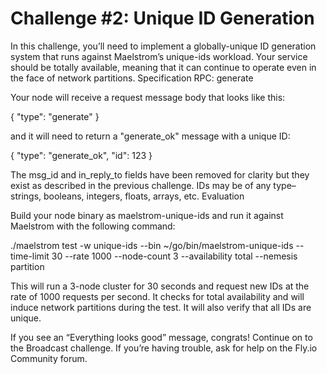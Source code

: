 # Challenge #2: Unique ID Generation

In this challenge, you’ll need to implement a globally-unique ID generation system that runs against Maelstrom’s unique-ids workload. Your service should be totally available, meaning that it can continue to operate even in the face of network partitions.
Specification
RPC: generate

Your node will receive a request message body that looks like this:

{
  "type": "generate"
}

and it will need to return a "generate_ok" message with a unique ID:

{
  "type": "generate_ok",
  "id": 123
}

The msg_id and in_reply_to fields have been removed for clarity but they exist as described in the previous challenge. IDs may be of any type–strings, booleans, integers, floats, arrays, etc.
Evaluation

Build your node binary as maelstrom-unique-ids and run it against Maelstrom with the following command:

./maelstrom test -w unique-ids --bin ~/go/bin/maelstrom-unique-ids --time-limit 30 --rate 1000 --node-count 3 --availability total --nemesis partition

This will run a 3-node cluster for 30 seconds and request new IDs at the rate of 1000 requests per second. It checks for total availability and will induce network partitions during the test. It will also verify that all IDs are unique.

If you see an “Everything looks good” message, congrats! Continue on to the Broadcast challenge. If you’re having trouble, ask for help on the Fly.io Community forum.
